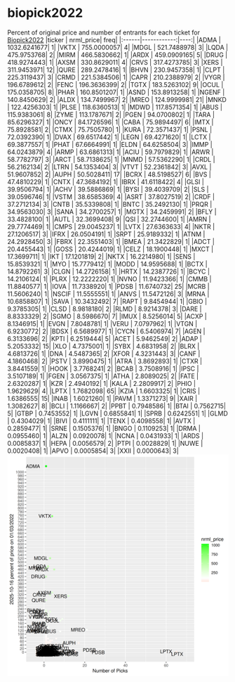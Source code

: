 # biopick2022
Percent of original price and number of entrants for each ticket for [Biopick2022](https://twitter.com/hashtag/Biopick2022)
|ticker |   nrml_price| freq|
|:------|------------:|----:|
|ADMA   | 1032.6241677|    1|
|VKTX   |  755.0000057|    4|
|MDGL   |  521.7488978|    3|
|LQDA   |  475.9753768|    2|
|MIRM   |  466.5830662|    1|
|ARDX   |  459.0909165|    5|
|DRUG   |  418.9274443|    1|
|AXSM   |  330.8629011|    4|
|CRVS   |  317.4273785|    3|
|XERS   |  311.9453971|   12|
|QURE   |  289.2478416|    1|
|BHVN   |  230.9457358|    1|
|CLPT   |  225.3119437|    3|
|CRMD   |  221.5384506|    1|
|CAPR   |  210.2388979|    2|
|VYGR   |  196.6789612|    2|
|FENC   |  196.3636399|    2|
|TGTX   |  183.5263102|    9|
|OCUL   |  175.0358705|    8|
|PHAR   |  160.8501207|    1|
|ASND   |  153.8913258|    1|
|NGENF  |  140.8450629|    2|
|ALDX   |  134.7499967|    2|
|MREO   |  124.9999981|   21|
|MNKD   |  122.4256303|    1|
|PLSE   |  118.6360513|    1|
|MDWD   |  117.8571354|    1|
|ABUS   |  115.9383061|    8|
|ZYME   |  113.1787671|    2|
|PGEN   |   94.0700802|    1|
|TARA   |   85.6296327|    1|
|ONCY   |   84.1726596|    1|
|CABA   |   75.9894497|    6|
|IMTX   |   75.8928581|    2|
|CTMX   |   75.7505780|    1|
|KURA   |   72.3571437|    1|
|PSNL   |   72.0392390|    1|
|DVAX   |   69.6517442|    1|
|LEGN   |   69.4271620|    1|
|LCTX   |   69.3877557|    1|
|PHAT   |   67.6664991|    1|
|ELDN   |   64.6258504|    3|
|IMMP   |   64.0243879|    4|
|ARMP   |   63.6861313|    1|
|ACIU   |   59.7979829|    1|
|ARWR   |   58.7782797|    3|
|ARCT   |   58.7138625|    1|
|MNMD   |   57.5362290|    1|
|CRDL   |   56.2162134|    2|
|LTRN   |   54.1353404|    3|
|VTVT   |   52.2361842|    3|
|AVXL   |   51.9607852|    2|
|AUPH   |   50.5028411|   17|
|BCRX   |   48.5198527|    6|
|BVS    |   47.4810229|    1|
|CNTX   |   47.3684192|    1|
|IBRX   |   41.6118422|    4|
|GLSI   |   39.9506794|    1|
|ACHV   |   39.5886869|    1|
|BYSI   |   39.4039709|    2|
|SLS    |   39.0596746|    1|
|VSTM   |   38.6585369|    4|
|ASRT   |   37.8027519|    2|
|CRDF   |   37.2712134|    3|
|CNTB   |   35.5339808|    1|
|BNTC   |   35.2492130|    1|
|PRQR   |   34.9563030|    3|
|SANA   |   34.2700257|    1|
|MGTX   |   34.2459991|    2|
|BFLY   |   33.4828100|    1|
|AUTL   |   32.3699408|    9|
|QSI    |   32.2744600|    1|
|AMRN   |   29.7774469|    1|
|CMPS   |   29.0045237|    1|
|LVTX   |   27.6363633|    4|
|NKTR   |   27.1206517|    3|
|IFRX   |   26.0504191|    1|
|SRPT   |   25.9189332|    1|
|ATNM   |   24.2928450|    3|
|FBRX   |   22.3551403|    1|
|BMEA   |   21.3422829|    1|
|ADCT   |   20.4455443|    1|
|GOSS   |   20.4244019|    1|
|CELZ   |   18.1900448|    1|
|MXCT   |   17.3699711|    1|
|IKT    |   17.1201819|    2|
|NKTX   |   16.2214980|    1|
|SENS   |   15.8539321|    1|
|MYO    |   15.7779412|    1|
|MODD   |   14.9595688|    1|
|BCTX   |   14.8792261|    3|
|CLGN   |   14.2726158|    1|
|HRTX   |   14.2387726|    1|
|BCYC   |   14.2106124|    1|
|PLRX   |   12.2222220|    1|
|NVNO   |   11.9423366|    1|
|CMMB   |   11.8840577|    1|
|IOVA   |   11.7338920|    1|
|PDSB   |   11.6740732|   25|
|MCRB   |   11.5606240|    1|
|NSCIF  |   11.5555551|    1|
|ANVS   |   11.5472126|    3|
|MRNA   |   10.6858807|    1|
|SAVA   |   10.3432492|    7|
|RAPT   |    9.8454944|    1|
|GBIO   |    9.3785305|    1|
|CLSD   |    8.9818180|    2|
|RLMD   |    8.9214378|    3|
|DARE   |    8.8333329|    2|
|SGMO   |    8.5986670|    7|
|IMUX   |    8.5256014|    5|
|ACXP   |    8.1346915|    1|
|EVGN   |    7.8048781|    1|
|VERU   |    7.0797962|    1|
|VTGN   |    6.9230772|    2|
|BDSX   |    6.5689977|    1|
|CYCN   |    6.5406974|    7|
|AGEN   |    6.3133696|    2|
|KPTI   |    6.2519444|    5|
|ACET   |    5.9462549|    2|
|ADAP   |    5.2053332|   15|
|XLO    |    4.7375001|    1|
|SYBX   |    4.6831958|    2|
|BLRX   |    4.6813726|    1|
|DNA    |    4.5487365|    2|
|XFOR   |    4.3231443|    3|
|CANF   |    4.1860468|    2|
|PSTV   |    3.8990475|    1|
|ATRA   |    3.8692893|    1|
|CTXR   |    3.8441559|    1|
|HOOK   |    3.7768241|    2|
|BCAB   |    3.7508916|    1|
|IPSC   |    3.5107189|    1|
|FGEN   |    3.0567375|    1|
|ATHA   |    2.8089025|    2|
|FATE   |    2.6320287|    1|
|KZR    |    2.4940192|    1|
|KALA   |    2.2809917|    2|
|PHIO   |    1.9629629|    4|
|LPTX   |    1.7682098|   65|
|KZIA   |    1.6603325|    1|
|CRIS   |    1.6386555|   15|
|INAB   |    1.6021260|    1|
|PAVM   |    1.3371273|    9|
|XAIR   |    1.3082627|    8|
|BCLI   |    1.1166667|    2|
|PPBT   |    0.7948586|    1|
|BTAI   |    0.7562715|    5|
|GTBP   |    0.7453552|    1|
|LGVN   |    0.6855841|    1|
|SPRB   |    0.6242551|    1|
|GLMD   |    0.4304029|    1|
|BIVI   |    0.4111111|    1|
|TENX   |    0.4098558|    1|
|AVTX   |    0.2859477|    1|
|SRNE   |    0.1505376|    1|
|BNGO   |    0.1109253|    1|
|DRMA   |    0.0955460|    1|
|ALZN   |    0.0920078|    1|
|NCNA   |    0.0431933|    1|
|ARDS   |    0.0085837|    1|
|HEPA   |    0.0056579|    2|
|PTPI   |    0.0028829|    1|
|NUWE   |    0.0020408|    1|
|APVO   |    0.0005854|    3|
|XXII   |    0.0000643|    3|
![retvspicks](biopicks.png?raw=true)
